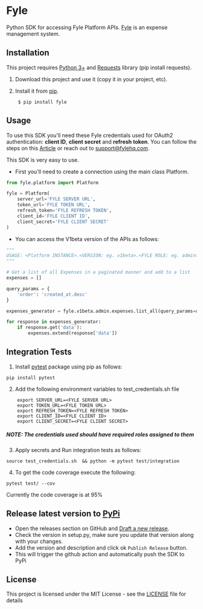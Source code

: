 # Fyle

Python SDK for accessing Fyle Platform APIs. [Fyle](https://www.fylehq.com/) is an expense management system.

## Installation

This project requires [Python 3+](https://www.python.org/downloads/) and [Requests](https://pypi.org/project/requests/) library (pip install requests).

1. Download this project and use it (copy it in your project, etc).
2. Install it from [pip](https://pypi.org).
        
        $ pip install fyle

## Usage

To use this SDK you'll need these Fyle credentials used for OAuth2 authentication: **client ID**, **client secret** and **refresh token**. You can follow the steps on this [Article](https://https://www.fylehq.com/help/en/articles/3045578-integrating-with-fyle) or reach out to support@fylehq.com.

This SDK is very easy to use.
* First you'll need to create a connection using the main class Platform.
```python
from fyle.platform import Platform

fyle = Platform(
    server_url='FYLE SERVER URL',
    token_url='FYLE TOKEN URL',
    refresh_token='FYLE REFRESH TOKEN',
    client_id='FYLE CLIENT ID',
    client_secret='FYLE CLIENT SECRET'
)
```

*  You can access the V1beta version of the APIs as follows:
```python
"""
USAGE: <Platform INSTANCE>.<VERSION: eg. v1beta>.<FYLE ROLE: eg. admin>.<API_NAME: eg. expenses>.<API_METHOD: eg. get>(<PARAMETERS>)
"""

# Get a list of all Expenses in a paginated manner and add to a list
expenses = []

query_params = {
    'order': 'created_at.desc'
}

expenses_generator = fyle.v1beta.admin.expenses.list_all(query_params=query_params)

for response in expenses_generator:
    if response.get('data'):
        expenses.extend(response['data'])

```

## Integration Tests

1. Install [pytest](https://pypi.org/project/pytest/) package using pip as follows:

```
pip install pytest
```

2. Add the following environment variables to test_credentials.sh file

```
    export SERVER_URL=<FYLE SERVER URL>
    export TOKEN_URL=<FYLE TOKEN URL>
    export REFRESH_TOKEN=<FYLE REFRESH TOKEN>
    export CLIENT_ID=<FYLE CLIENT ID>
    export CLIENT_SECRET=<FYLE CLIENT SECRET>
```
##### NOTE: The credentials used should have required roles assigned to them

3. Apply secrets and Run integration tests as follows:

```
source test_credentials.sh  && python -m pytest test/integration
```
4. To get the code coverage execute the following:

```
pytest test/ --cov
```
Currently the code coverage is at 95%

## Release latest version to [PyPi](https://pypi.org/project/fyle/)

* Open the releases section on GitHub and [Draft a new release](https://github.com/fylein/fyle-platform-sdk-py/releases/new).
* Check the version in setup.py, make sure you update that version along with your changes.
* Add the version and description and click ok `Publish Release` button.
* This will trigger the github action and automatically push the SDK to PyPi

## License

This project is licensed under the MIT License - see the [LICENSE](LICENSE) file for details
